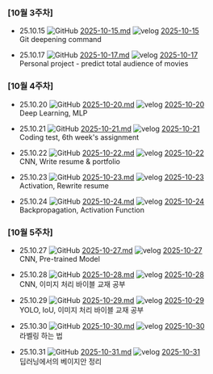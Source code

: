 ### [10월 3주차]
- 25.10.15 ![GitHub](https://img.shields.io/badge/GitHub-181717?style=for-the-badge&logo=GitHub&logoColor=white) [2025-10-15.md](https://github.com/Max-JI64/Today-I-Learn/blob/main/2025-TIL/Oct/2025-10-15.md) ![velog](https://img.shields.io/badge/Velog-20C997?style=for-the-badge&logo=Velog&logoColor=white) [2025-10-15](https://velog.io/@swoo64/2025-10-15)  
Git deepening command

- 25.10.17 ![GitHub](https://img.shields.io/badge/GitHub-181717?style=for-the-badge&logo=GitHub&logoColor=white) [2025-10-17.md](https://github.com/Max-JI64/Today-I-Learn/blob/main/2025-TIL/Oct/2025-10-17.md) ![velog](https://img.shields.io/badge/Velog-20C997?style=for-the-badge&logo=Velog&logoColor=white) [2025-10-17](https://velog.io/@swoo64/2025-10-17)  
Personal project - predict total audience of movies

### [10월 4주차]
- 25.10.20 ![GitHub](https://img.shields.io/badge/GitHub-181717?style=for-the-badge&logo=GitHub&logoColor=white) [2025-10-20.md](https://github.com/Max-JI64/Today-I-Learn/blob/main/2025-TIL/Oct/2025-10-20.md) ![velog](https://img.shields.io/badge/Velog-20C997?style=for-the-badge&logo=Velog&logoColor=white) [2025-10-20](https://velog.io/@swoo64/2025-10-20)  
Deep Learning, MLP

- 25.10.21 ![GitHub](https://img.shields.io/badge/GitHub-181717?style=for-the-badge&logo=GitHub&logoColor=white) [2025-10-21.md](https://github.com/Max-JI64/Today-I-Learn/blob/main/2025-TIL/Oct/2025-10-21.md) ![velog](https://img.shields.io/badge/Velog-20C997?style=for-the-badge&logo=Velog&logoColor=white) [2025-10-21](https://velog.io/@swoo64/2025-10-21)  
Coding test, 6th week's assignment

- 25.10.22 ![GitHub](https://img.shields.io/badge/GitHub-181717?style=for-the-badge&logo=GitHub&logoColor=white) [2025-10-22.md](https://github.com/Max-JI64/Today-I-Learn/blob/main/2025-TIL/Oct/2025-10-22.md) ![velog](https://img.shields.io/badge/Velog-20C997?style=for-the-badge&logo=Velog&logoColor=white) [2025-10-22](https://velog.io/@swoo64/2025-10-22)  
CNN, Write resume & portfolio

- 25.10.23 ![GitHub](https://img.shields.io/badge/GitHub-181717?style=for-the-badge&logo=GitHub&logoColor=white) [2025-10-23.md](https://github.com/Max-JI64/Today-I-Learn/blob/main/2025-TIL/Oct/2025-10-23.md) ![velog](https://img.shields.io/badge/Velog-20C997?style=for-the-badge&logo=Velog&logoColor=white) [2025-10-23](https://velog.io/@swoo64/2025-10-23)  
Activation, Rewrite resume

- 25.10.24 ![GitHub](https://img.shields.io/badge/GitHub-181717?style=for-the-badge&logo=GitHub&logoColor=white) [2025-10-24.md](https://github.com/Max-JI64/Today-I-Learn/blob/main/2025-TIL/Oct/2025-10-24.md) ![velog](https://img.shields.io/badge/Velog-20C997?style=for-the-badge&logo=Velog&logoColor=white) [2025-10-24](https://velog.io/@swoo64/2025-10-24)  
Backpropagation, Activation Function

### [10월 5주차]
- 25.10.27 ![GitHub](https://img.shields.io/badge/GitHub-181717?style=for-the-badge&logo=GitHub&logoColor=white) [2025-10-27.md](https://github.com/Max-JI64/Today-I-Learn/blob/main/2025-TIL/Oct/2025-10-27.md) ![velog](https://img.shields.io/badge/Velog-20C997?style=for-the-badge&logo=Velog&logoColor=white) [2025-10-27](https://velog.io/@swoo64/2025-10-27)  
CNN, Pre-trained Model

- 25.10.28 ![GitHub](https://img.shields.io/badge/GitHub-181717?style=for-the-badge&logo=GitHub&logoColor=white) [2025-10-28.md](https://github.com/Max-JI64/Today-I-Learn/blob/main/2025-TIL/Oct/2025-10-28.md) ![velog](https://img.shields.io/badge/Velog-20C997?style=for-the-badge&logo=Velog&logoColor=white) [2025-10-28](https://velog.io/@swoo64/2025-10-28)  
CNN, 이미지 처리 바이블 교재 공부

- 25.10.29 ![GitHub](https://img.shields.io/badge/GitHub-181717?style=for-the-badge&logo=GitHub&logoColor=white) [2025-10-29.md](https://github.com/Max-JI64/Today-I-Learn/blob/main/2025-TIL/Oct/2025-10-29.md) ![velog](https://img.shields.io/badge/Velog-20C997?style=for-the-badge&logo=Velog&logoColor=white) [2025-10-29](https://velog.io/@swoo64/2025-10-29)  
YOLO, IoU, 이미지 처리 바이블 교재 공부

- 25.10.30 ![GitHub](https://img.shields.io/badge/GitHub-181717?style=for-the-badge&logo=GitHub&logoColor=white) [2025-10-30.md](https://github.com/Max-JI64/Today-I-Learn/blob/main/2025-TIL/Oct/2025-10-30.md) ![velog](https://img.shields.io/badge/Velog-20C997?style=for-the-badge&logo=Velog&logoColor=white) [2025-10-30](https://velog.io/@swoo64/2025-10-30)  
라벨링 하는 법

- 25.10.31 ![GitHub](https://img.shields.io/badge/GitHub-181717?style=for-the-badge&logo=GitHub&logoColor=white) [2025-10-31.md](https://github.com/Max-JI64/Today-I-Learn/blob/main/2025-TIL/Oct/2025-10-31.md) ![velog](https://img.shields.io/badge/Velog-20C997?style=for-the-badge&logo=Velog&logoColor=white) [2025-10-31](https://velog.io/@swoo64/2025-10-31)  
딥러닝에서의 베이지안 정리